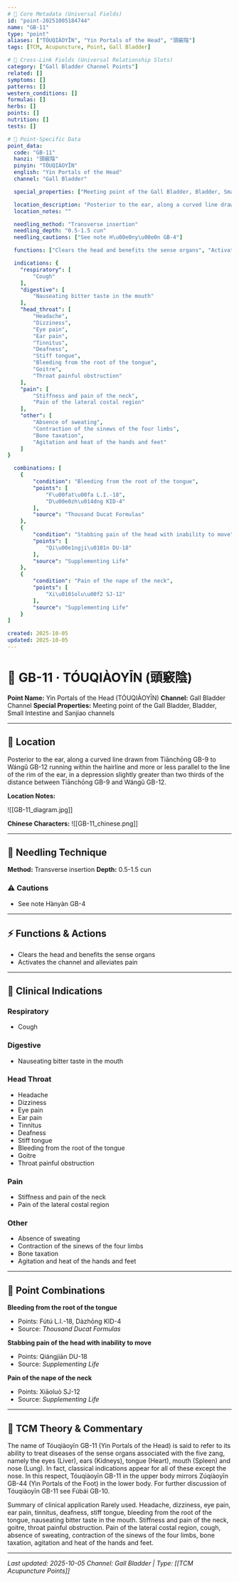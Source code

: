 ```yaml
---
# 🔹 Core Metadata (Universal Fields)
id: "point-20251005184744"
name: "GB-11"
type: "point"
aliases: ["TÓUQIÀOYĪN", "Yin Portals of the Head", "頭竅陰"]
tags: [TCM, Acupuncture, Point, Gall Bladder]

# 🔹 Cross-Link Fields (Universal Relationship Slots)
category: ["Gall Bladder Channel Points"]
related: []
symptoms: []
patterns: []
western_conditions: []
formulas: []
herbs: []
points: []
nutrition: []
tests: []

# 🔹 Point-Specific Data
point_data:
  code: "GB-11"
  hanzi: "頭竅陰"
  pinyin: "TÓUQIÀOYĪN"
  english: "Yin Portals of the Head"
  channel: "Gall Bladder"

  special_properties: ["Meeting point of the Gall Bladder, Bladder, Small Intestine and Sanjiao channels"]

  location_description: "Posterior to the ear, along a curved line drawn from Tiānchōng GB-9 to Wángǔ GB-12 running within the hairline and more or less parallel to the line of the rim of the ear, in a depression slightly greater than two thirds of the distance between Tiānchōng GB-9 and Wángǔ GB-12."
  location_notes: ""

  needling_method: "Transverse insertion"
  needling_depth: "0.5-1.5 cun"
  needling_cautions: ["See note H\u00e0ny\u00e0n GB-4"]

  functions: ["Clears the head and benefits the sense organs", "Activates the channel and alleviates pain"]

  indications: {
    "respiratory": [
        "Cough"
    ],
    "digestive": [
        "Nauseating bitter taste in the mouth"
    ],
    "head_throat": [
        "Headache",
        "Dizziness",
        "Eye pain",
        "Ear pain",
        "Tinnitus",
        "Deafness",
        "Stiff tongue",
        "Bleeding from the root of the tongue",
        "Goitre",
        "Throat painful obstruction"
    ],
    "pain": [
        "Stiffness and pain of the neck",
        "Pain of the lateral costal region"
    ],
    "other": [
        "Absence of sweating",
        "Contraction of the sinews of the four limbs",
        "Bone taxation",
        "Agitation and heat of the hands and feet"
    ]
}

  combinations: [
    {
        "condition": "Bleeding from the root of the tongue",
        "points": [
            "F\u00fat\u00fa L.I.-18",
            "D\u00e0zh\u014dng KID-4"
        ],
        "source": "Thousand Ducat Formulas"
    },
    {
        "condition": "Stabbing pain of the head with inability to move",
        "points": [
            "Qi\u00e1ngji\u0101n DU-18"
        ],
        "source": "Supplementing Life"
    },
    {
        "condition": "Pain of the nape of the neck",
        "points": [
            "Xi\u0101olu\u00f2 SJ-12"
        ],
        "source": "Supplementing Life"
    }
]

created: 2025-10-05
updated: 2025-10-05
---
```


# 📍 GB-11 · TÓUQIÀOYĪN (頭竅陰)

**Point Name:** Yin Portals of the Head (TÓUQIÀOYĪN)
**Channel:** Gall Bladder Channel
**Special Properties:** Meeting point of the Gall Bladder, Bladder, Small Intestine and Sanjiao channels

---

## 📍 Location

Posterior to the ear, along a curved line drawn from Tiānchōng GB-9 to Wángǔ GB-12 running within the hairline and more or less parallel to the line of the rim of the ear, in a depression slightly greater than two thirds of the distance between Tiānchōng GB-9 and Wángǔ GB-12.

**Location Notes:**


![[GB-11_diagram.jpg]]

**Chinese Characters:** ![[GB-11_chinese.png]]

---

## 🔧 Needling Technique

**Method:** Transverse insertion
**Depth:** 0.5-1.5 cun

### ⚠️ Cautions
- See note Hànyàn GB-4

---

## ⚡ Functions & Actions
- Clears the head and benefits the sense organs
- Activates the channel and alleviates pain

---

## 🎯 Clinical Indications

### Respiratory
- Cough

### Digestive
- Nauseating bitter taste in the mouth

### Head Throat
- Headache
- Dizziness
- Eye pain
- Ear pain
- Tinnitus
- Deafness
- Stiff tongue
- Bleeding from the root of the tongue
- Goitre
- Throat painful obstruction

### Pain
- Stiffness and pain of the neck
- Pain of the lateral costal region

### Other
- Absence of sweating
- Contraction of the sinews of the four limbs
- Bone taxation
- Agitation and heat of the hands and feet

---

## 🔗 Point Combinations

**Bleeding from the root of the tongue**
- Points: Fútú L.I.-18, Dàzhōng KID-4
- Source: *Thousand Ducat Formulas*

**Stabbing pain of the head with inability to move**
- Points: Qiángjiān DU-18
- Source: *Supplementing Life*

**Pain of the nape of the neck**
- Points: Xiāoluò SJ-12
- Source: *Supplementing Life*

---

## 🧬 TCM Theory & Commentary

The name of Tóuqiàoyīn GB-11 (Yin Portals of the Head) is said to refer to its ability to treat diseases of the sense organs associated with the five zang, namely the eyes (Liver), ears (Kidneys), tongue (Heart), mouth (Spleen) and nose (Lung). In fact, classical indications appear for all of these except the nose. In this respect, Tóuqiàoyīn GB-11 in the upper body mirrors Zúqiàoyīn GB-44 (Yin Portals of the Foot) in the lower body. For further discussion of Tóuqiàoyīn GB-11 see Fúbái GB-10.

Summary of clinical application
Rarely used.
Headache, dizziness, eye pain, ear pain, tinnitus, deafness, stiff tongue, bleeding from the root of the tongue, nauseating bitter taste in the mouth.
Stiffness and pain of the neck, goitre, throat painful obstruction.
Pain of the lateral costal region, cough, absence of sweating, contraction of the sinews of the four limbs, bone taxation, agitation and heat of the hands and feet.

---

*Last updated: 2025-10-05*
*Channel: Gall Bladder | Type: [[TCM Acupuncture Points]]*
